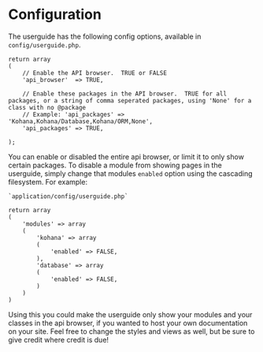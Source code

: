 # Configuration

The userguide has the following config options, available in `config/userguide.php`.

	return array
	(
		// Enable the API browser.  TRUE or FALSE
		'api_browser'  => TRUE,
		
		// Enable these packages in the API browser.  TRUE for all packages, or a string of comma seperated packages, using 'None' for a class with no @package
		// Example: 'api_packages' => 'Kohana,Kohana/Database,Kohana/ORM,None',
		'api_packages' => TRUE,
		
	);

You can enable or disabled the entire api browser, or limit it to only show certain packages.  To disable a module from showing pages in the userguide, simply change that modules `enabled` option using the cascading filesystem.  For example:

	`application/config/userguide.php`
	
	return array
	(
		'modules' => array
		(
			'kohana' => array
			(
				'enabled' => FALSE,
			),
			'database' => array
			(
				'enabled' => FALSE,
			)
		)
	)
	
Using this you could make the userguide only show your modules and your classes in the api browser, if you wanted to host your own documentation on your site.  Feel free to change the styles and views as well, but be sure to give credit where credit is due!